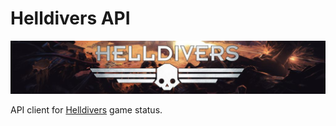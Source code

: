 # Helldivers API

![Helldivers](/banner.jpg)

API client for [Helldivers](http://arrowheadgamestudios.com/games/helldivers/) game status.